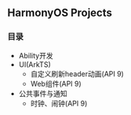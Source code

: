 ## HarmonyOS Projects
### 目录
  - Ability开发
  - UI(ArkTS)
    - 自定义刷新header动画(API 9)
    - Web组件(API 9)
  - 公共事件与通知
    - 时钟、闹钟(API 9)

